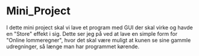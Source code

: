 # Mini_Project

I dette mini project skal vi lave et program med GUI der skal virke og havde en "Store" effekt i sig.
Dette ser jeg på ved at lave en simple form for "Online lommeregner", hvor det skal være muligt at kunen se sine gammle udregninger, så længe man har programmet kørende.
